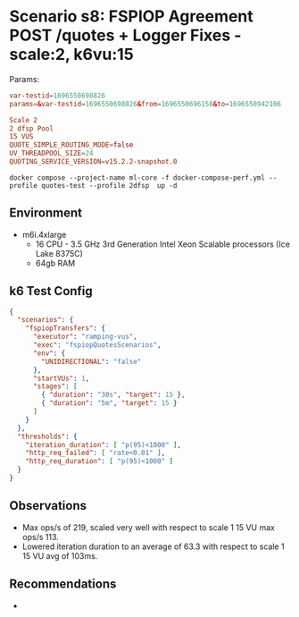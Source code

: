 # Scenario s8: FSPIOP Agreement POST /quotes + Logger Fixes - scale:2, k6vu:15

Params:
```conf
var-testid=1696550698826
params=&var-testid=1696550698826&from=1696550696158&to=1696550942106

Scale 2
2 dfsp Pool
15 VUS
QUOTE_SIMPLE_ROUTING_MODE=false
UV_THREADPOOL_SIZE=24
QUOTING_SERVICE_VERSION=v15.2.2-snapshot.0
```

```
docker compose --project-name ml-core -f docker-compose-perf.yml --profile quotes-test --profile 2dfsp  up -d
```

## Environment

- m6i.4xlarge
  - 16 CPU - 3.5 GHz 3rd Generation Intel Xeon Scalable processors (Ice Lake 8375C)
  - 64gb RAM


## k6 Test Config

```json
{
  "scenarios": {
    "fspiopTransfers": {
      "executor": "ramping-vus",
      "exec": "fspiopQuotesScenarios",
      "env": {
        "UNIDIRECTIONAL": "false"
      },
      "startVUs": 1,
      "stages": [
        { "duration": "30s", "target": 15 },
        { "duration": "5m", "target": 15 }
      ]
    }
  },
  "thresholds": {
    "iteration_duration": [ "p(95)<1000" ],
    "http_req_failed": [ "rate<0.01" ],
    "http_req_duration": [ "p(95)<1000" ]
  }
}
```

## Observations

- Max ops/s of 219, scaled very well with respect to scale 1 15 VU max ops/s 113.
- Lowered iteration duration to an average of 63.3 with respect to scale 1 15 VU avg of 103ms.

## Recommendations

-
